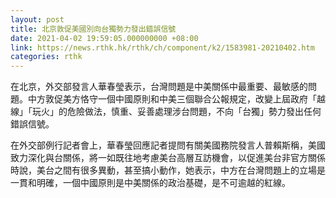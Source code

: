 ```yaml
---
layout: post
title: 北京敦促美國別向台獨勢力發出錯誤信號
date: 2021-04-02 19:59:05.000000000 +08:00
link: https://news.rthk.hk/rthk/ch/component/k2/1583981-20210402.htm
categories: rthk
---
```


在北京，外交部發言人華春瑩表示，台灣問題是中美關係中最重要、最敏感的問題。中方敦促美方恪守一個中國原則和中美三個聯合公報規定，改變上屆政府「越線」「玩火」的危險做法，慎重、妥善處理涉台問題，不向「台獨」勢力發出任何錯誤信號。

在外交部例行記者會上，華春瑩回應記者提問有關美國務院發言人普賴斯稱，美國致力深化與台關係，將一如既往地考慮美台高層互訪機會，以促進美台非官方關係時說，美台之間有很多異動，甚至搞小動作，她表示，中方在台灣問題上的立場是一貫和明確，一個中國原則是中美關係的政治基礎，是不可逾越的紅線。
